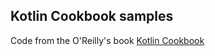 ## Kotlin Cookbook samples

Code from the O'Reilly's book [Kotlin Cookbook](https://learning.oreilly.com/library/view/kotlin-cookbook/9781492046660/)